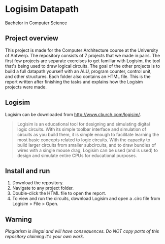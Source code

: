 # Logisim Datapath
Bachelor in Computer Science

## Project overview

This project is made for the Computer Architecture course at the University of Antwerp. The repository consists of 7 projects that we made in pairs. The first few projects are separate exercises to get familiar with Logisim, the tool that's being used to draw logical circuits. The goal of the other projects is to build a full datapath yourself with an ALU, program counter, control unit, and other structures. Each folder also contains an HTML file. This is the report written after finishing the tasks and explains how the Logisim projects were made.

## Logisim

Logisim can be downloaded from http://www.cburch.com/logisim/.
> Logisim is an educational tool for designing and simulating digital logic circuits. With its simple toolbar interface and simulation of circuits as you build them, it is simple enough to facilitate learning the most basic concepts related to logic circuits. With the capacity to build larger circuits from smaller subcircuits, and to draw bundles of wires with a single mouse drag, Logisim can be used (and is used) to design and simulate entire CPUs for educational purposes.

## Install and run

 1. Download the repository.
 2. Navigate to any project folder.
 3. Double-click the HTML file to open the report.
 4. To view and run the circuits, download Logisim and open a .circ file
    from Logisim > File > Open.

## Warning

*Plagiarism is illegal and will have consequences. Do NOT copy parts of this repository claiming it's your own work.*
